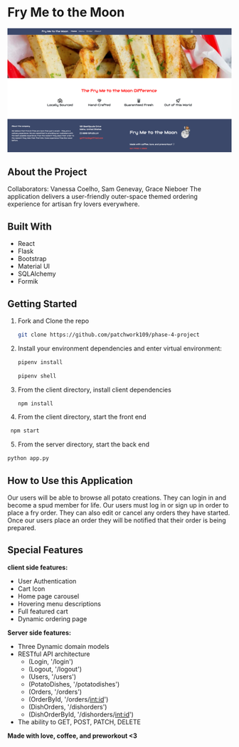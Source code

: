 
# Fry Me to the Moon 

![Fry Me to the Moon](homePage1.png)

## About the Project
Collaborators: Vanessa Coelho, Sam Genevay, Grace Nieboer
The application delivers a user-friendly outer-space themed ordering experience for artisan fry lovers everywhere.

## Built With
- React
- Flask
- Bootstrap
- Material UI
- SQLAlchemy
- Formik

## Getting Started
1. Fork and Clone the repo
   ```sh
   git clone https://github.com/patchwork109/phase-4-project
   ```
2. Install your environment dependencies and enter virtual environment:
    ```sh
    pipenv install
    ```
    ```sh
    pipenv shell
    ```
3. From the client directory, install client dependencies
    ```sh
    npm install
    ```

4. From the client directory, start the front end
```sh
 npm start
 ```
5. From the server directory, start the back end
```sh
python app.py
```

## How to Use this Application 



Our users will be able to browse all potato creations. They can login in and become a spud member for life. Our users must log in or sign up in order to place a fry order. They can also edit or cancel any orders they have started. Once our users place an order they will be notified that their order is being prepared.


## Special Features

**client side features:**
- User Authentication
- Cart Icon
- Home page carousel
- Hovering menu descriptions
- Full featured cart
- Dynamic ordering page

**Server side features:**
- Three Dynamic domain models
- RESTful API architecture
    - (Login, '/login')
    - (Logout, '/logout')
    - (Users, '/users')
    - (PotatoDishes, '/potatodishes')
    - (Orders, '/orders')
    - (OrderById, '/orders/<int:id>')
    - (DishOrders, '/dishorders')
    - (DishOrderById, '/dishorders/<int:id>')
- The ability to GET, POST, PATCH, DELETE

**Made with love, coffee, and preworkout <3**
